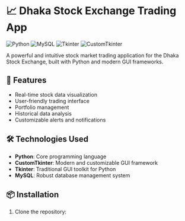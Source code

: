 # 📈 Dhaka Stock Exchange Trading App

![Python](https://img.shields.io/badge/Python-3776AB?style=for-the-badge&logo=python&logoColor=white)
![MySQL](https://img.shields.io/badge/MySQL-4479A1?style=for-the-badge&logo=mysql&logoColor=white)
![Tkinter](https://img.shields.io/badge/Tkinter-3776AB?style=for-the-badge&logo=python&logoColor=white)
![CustomTkinter](https://img.shields.io/badge/CustomTkinter-3776AB?style=for-the-badge&logo=python&logoColor=white)

A powerful and intuitive stock market trading application for the Dhaka Stock Exchange, built with Python and modern GUI frameworks.

## 🚀 Features

- Real-time stock data visualization
- User-friendly trading interface
- Portfolio management
- Historical data analysis
- Customizable alerts and notifications

## 🛠️ Technologies Used

- **Python**: Core programming language
- **CustomTkinter**: Modern and customizable GUI framework
- **Tkinter**: Traditional GUI toolkit for Python
- **MySQL**: Robust database management system

## 📦 Installation

1. Clone the repository:
